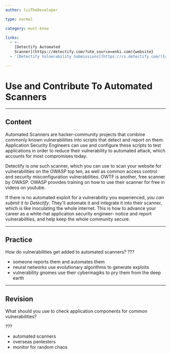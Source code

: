 ```yaml
---
author: lizTheDeveloper

type: normal

category: must-know

links:
  - >-
    [Detectify Automated
    Scanner](https://detectify.com/?utm_source=enki.com){website}
  - '[Detectify Vulnerability Submissions](https://cs.detectify.com/){website}'

---
```


# Use and Contribute To Automated Scanners

---

## Content

Automated Scanners are hacker-community projects that combine commonly known vulnerabilities into scripts that detect and report on them. Application Security Engineers can use and configure these scripts to test applications in order to reduce their vulnerability to automated attack, which accounts for most compromises today.

Detectify is one such scanner, which you can use to scan your website for vulnerabilities on the OWASP top ten, as well as common access control and security misconfiguration vulnerabilities. OWTF is another, free scanner by OWASP. OWASP provides training on how to use their scanner for free in videos on youtube.

If there is no automated exploit for a vulnerability you experienced, *you can submit it to Detectify*. They'll automate it and integrate it into their scanner, which is like inoculating the whole internet. This is how to advance your career as a white-hat application security engineer- notice and report vulnerabilities, and help keep the whole community secure.

---

## Practice

How do vulnerabilities get added to automated scanners?
???

- someone reports them and automates them
- neural networks use evolutionary algorithms to generate exploits
- vulnerability gnomes use their cybermagiks to pry them from the deep earth

---

## Revision

What should you use to check application components for common vulnerabilities?

???

- automated scanners
- overseas pentesters
- monitor for random chaos
